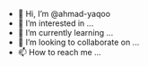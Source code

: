 - 👋 Hi, I’m @ahmad-yaqoo
- 👀 I’m interested in ...
- 🌱 I’m currently learning ...
- 💞️ I’m looking to collaborate on ...
- 📫 How to reach me ...

<!---
ahmad-yaqoo/ahmad-yaqoo is a ✨ special ✨ repository because its `README.md` (this file) appears on your GitHub profile.
You can click the Preview link to take a look at your changes.
--->
